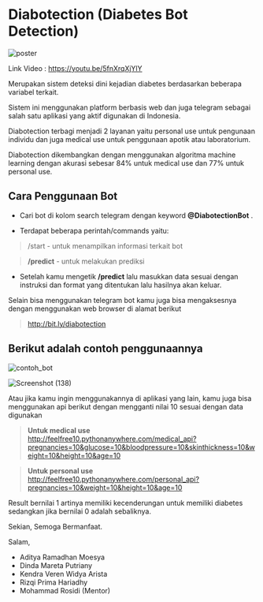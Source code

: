 
# Diabotection (Diabetes Bot Detection) 

![poster](https://user-images.githubusercontent.com/38289866/102773540-00b97980-43bc-11eb-92eb-867dfa9c4e3b.jpg)

Link Video : https://youtu.be/5fnXrqXjYlY


Merupakan sistem deteksi dini kejadian diabetes berdasarkan beberapa variabel terkait. 

Sistem ini menggunakan platform berbasis web dan juga telegram sebagai salah satu aplikasi yang aktif digunakan di Indonesia.



Diabotection terbagi menjadi 2 layanan yaitu personal use untuk pengunaan individu dan juga medical use untuk penggunaan apotik atau laboratorium.

Diabotection dikembangkan dengan menggunakan algoritma machine learning dengan akurasi sebesar 84% untuk medical use dan 77% untuk personal use. 

## Cara Penggunaan Bot

- Cari bot di kolom search telegram dengan keyword **@DiabotectionBot** .

- Terdapat beberapa perintah/commands yaitu:


> /start  - untuk menampilkan informasi terkait bot

> **/predict** - untuk melakukan prediksi



- Setelah kamu mengetik **/predict** lalu masukkan data sesuai dengan instruksi dan format yang ditentukan lalu hasilnya akan keluar.



Selain bisa menggunakan telegram bot kamu juga bisa mengaksesnya dengan menggunakan web browser di alamat berikut


> http://bit.ly/diabotection

## Berikut adalah contoh penggunaannya


![contoh_bot](https://user-images.githubusercontent.com/38289866/102519526-2ba68380-40c5-11eb-8378-5a2fbdcd4779.jpg)

![Screenshot (138)](https://user-images.githubusercontent.com/38289866/102519352-f5690400-40c4-11eb-8b3f-4660ac4824c9.png)

Atau jika kamu ingin menggunakannya di aplikasi yang lain, kamu juga bisa menggunakan api berikut dengan mengganti nilai 10 sesuai dengan data digunakan


> **Untuk medical use**
> http://feelfree10.pythonanywhere.com/medical_api?pregnancies=10&glucose=10&bloodpressure=10&skinthickness=10&weight=10&height=10&age=10

> **Untuk personal use**
> http://feelfree10.pythonanywhere.com/personal_api?pregnancies=10&weight=10&height=10&age=10

Result bernilai 1 artinya memiliki kecenderungan untuk memiliki diabetes sedangkan jika bernilai 0 adalah sebaliknya.


Sekian,
Semoga Bermanfaat.

Salam,
- Aditya Ramadhan Moesya
- Dinda Mareta Putriany
- Kendra Veren Widya Arista
- Rizqi Prima Hariadhy
- Mohammad Rosidi (Mentor)

